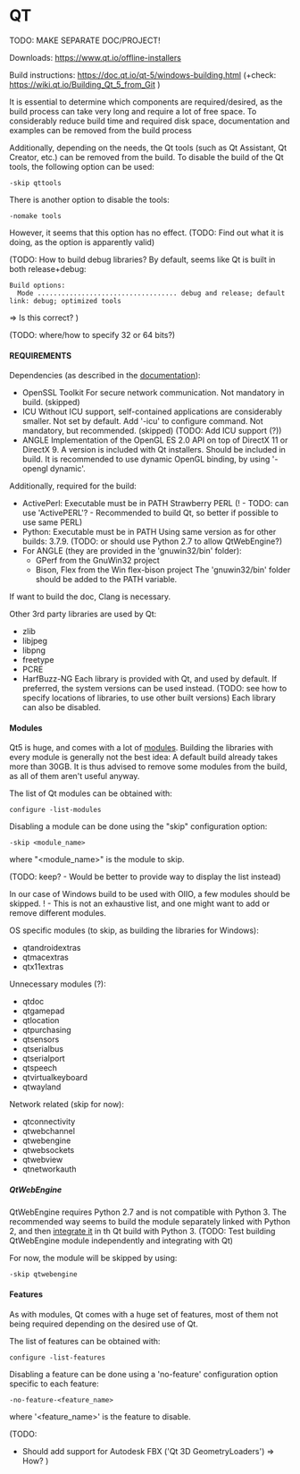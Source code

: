 
# QT


TODO: MAKE SEPARATE DOC/PROJECT!


Downloads:
https://www.qt.io/offline-installers

Build instructions:
https://doc.qt.io/qt-5/windows-building.html
(+check:
https://wiki.qt.io/Building_Qt_5_from_Git
)


It is essential to determine which components are required/desired, as the build process can take very long and require a lot of free space.
To considerably reduce build time and required disk space, documentation and examples can be removed from the build process

Additionally, depending on the needs, the Qt tools (such as Qt Assistant, Qt Creator, etc.) can be removed from the build.
To disable the build of the Qt tools, the following option can be used:
```
-skip qttools
```

There is another option to disable the tools:
```
-nomake tools
```
However, it seems that this option has no effect.
(TODO: Find out what it is doing, as the option is apparently valid)


(TODO: How to build debug libraries?
By default, seems like Qt is built in both release+debug:
```
Build options:
  Mode ................................... debug and release; default link: debug; optimized tools
```
=> Is this correct?
)


(TODO: where/how to specify 32 or 64 bits?)


#### REQUIREMENTS

Dependencies (as described in the [documentation](https://doc.qt.io/qt-5/windows-requirements.html)):
* OpenSSL Toolkit
  For secure network communication.
  Not mandatory in build. (skipped)
* ICU
  Without ICU support, self-contained applications are considerably smaller.
  Not set by default. Add '-icu' to configure command.
  Not mandatory, but recommended. (skipped)
  (TODO: Add ICU support (?))
* ANGLE
  Implementation of the OpenGL ES 2.0 API on top of DirectX 11 or DirectX 9.
  A version is included with Qt installers.
  Should be included in build.
  It is recommended to use dynamic OpenGL binding, by using '-opengl dynamic'.

Additionally, required for the build:
* ActivePerl: Executable must be in PATH
Strawberry PERL
  (! - TODO: can use 'ActivePERL'? - Recommended to build Qt, so better if possible to use same PERL)
* Python: Executable must be in PATH
  Using same version as for other builds: 3.7.9.
  (TODO: or should use Python 2.7 to allow QtWebEngine?)
* For ANGLE (they are provided in the 'gnuwin32/bin' folder):
  * GPerf from the GnuWin32 project
  * Bison, Flex from the Win flex-bison project
  The 'gnuwin32/bin' folder should be added to the PATH variable.

If want to build the doc, Clang is necessary.
    
Other 3rd party libraries are used by Qt:
* zlib
* libjpeg
* libpng
* freetype
* PCRE
* HarfBuzz-NG
Each library is provided with Qt, and used by default.
If preferred, the system versions can be used instead.
(TODO: see how to specify locations of libraries, to use other built versions)
Each library can also be disabled.


#### Modules

Qt5 is huge, and comes with a lot of [modules](https://doc.qt.io/qt-5/qtmodules.html).
Building the libraries with every module is generally not the best idea: A default build already takes more than 30GB.
It is thus advised to remove some modules from the build, as all of them aren't useful anyway.

The list of Qt modules can be obtained with:
```batch
configure -list-modules
```

Disabling a module can be done using the "skip" configuration option:
```batch
-skip <module_name>
```
where "<module_name>" is the module to skip.

(TODO: keep? - Would be better to provide way to display the list instead)


In our case of Windows build to be used with OIIO, a few modules should be skipped.
! - This is not an exhaustive list, and one might want to add or remove different modules.

OS specific modules (to skip, as building the libraries for Windows):
* qtandroidextras
* qtmacextras
* qtx11extras

Unnecessary modules (?):
* qtdoc
* qtgamepad
* qtlocation
* qtpurchasing
* qtsensors
* qtserialbus
* qtserialport
* qtspeech
* qtvirtualkeyboard
* qtwayland

Network related (skip for now):
* qtconnectivity
* qtwebchannel
* qtwebengine
* qtwebsockets
* qtwebview
* qtnetworkauth


##### QtWebEngine

QtWebEngine requires Python 2.7 and is not compatible with Python 3.
The recommended way seems to build the module separately linked with Python 2, and then [integrate it](https://www.qt.io/blog/building-qt-webengine-against-other-qt-versions) in th Qt build with Python 3.
(TODO: Test building QtWebEngine module independently and integrating with Qt)

For now, the module will be skipped by using:
```batch
-skip qtwebengine
```


#### Features

As with modules, Qt comes with a huge set of features, most of them not being required depending on the desired use of Qt.

The list of features can be obtained with:
```batch
configure -list-features
```

Disabling a feature can be done using a 'no-feature' configuration option specific to each feature:
```batch
-no-feature-<feature_name>
```
where '<feature_name>' is the feature to disable.


(TODO:
- Should add support for Autodesk FBX ('Qt 3D GeometryLoaders')
  => How?
)

